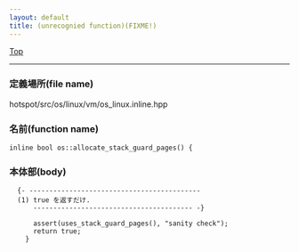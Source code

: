 ```yaml
---
layout: default
title: (unrecognied function)(FIXME!)
---
```

[Top](../index.html)

--- 
### 定義場所(file name)
hotspot/src/os/linux/vm/os_linux.inline.hpp

### 名前(function name)
```
inline bool os::allocate_stack_guard_pages() {
```

### 本体部(body)
```
  {- -------------------------------------------
  (1) true を返すだけ.
      ---------------------------------------- -}

	  assert(uses_stack_guard_pages(), "sanity check");
	  return true;
	}
	
```


